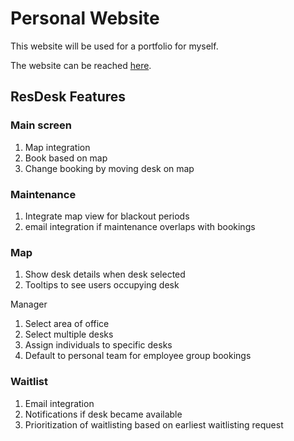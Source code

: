 # Personal Website

This website will be used for a portfolio for myself.

The website can be reached [here](https://joepro25.github.io/).

## ResDesk Features

### Main screen
1. Map integration
2. Book based on map
3. Change booking by moving desk on map

### Maintenance
1. Integrate map view for blackout periods
2. email integration if maintenance overlaps with bookings

### Map
1. Show desk details when desk selected
2. Tooltips to see users occupying desk

Manager
1. Select area of office
2. Select multiple desks
3. Assign individuals to specific desks
4. Default to personal team for employee group bookings

### Waitlist
1. Email integration
2. Notifications if desk became available
3. Prioritization of waitlisting based on earliest waitlisting request
